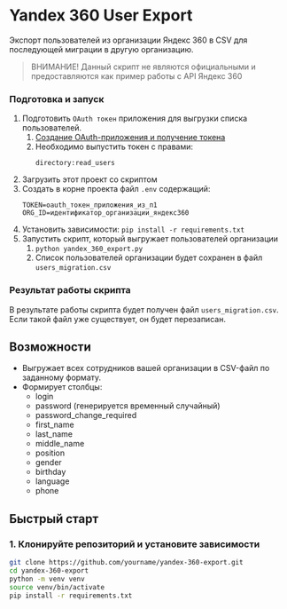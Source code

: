 # Yandex 360 User Export

Экспорт пользователей из организации Яндекс 360 в CSV для последующей миграции в другую организацию.

> ВНИМАНИЕ! Данный скрипт не являются официальными и предоставляются как пример работы с API Яндекс 360 

### Подготовка и запуск

1.	Подготовить `OAuth токен` приложения для выгрузки списка пользователей.
    1. [Создание OAuth-приложения и получение токена](https://yandex.ru/dev/api360/doc/ru/access)
    2.	Необходимо выпустить токен с правами:
        ```
        directory:read_users
        ```
2.	Загрузить этот проект со скриптом
3.	Создать в корне проекта файл `.env` содержащий:
    ```
    TOKEN=oauth_токен_приложения_из_п1
    ORG_ID=идентификатор_организации_яндекс360
    ```
4.	Установить зависимости: `pip install -r requirements.txt`
5.	Запустить скрипт, который выгружает пользователей организации
    1.	`python yandex_360_export.py`
    2.	Список пользователей организации будет сохранен в файл `users_migration.csv`

### Результат работы скрипта

В результате работы скрипта будет получен файл `users_migration.csv`. Если такой файл уже существует, он будет перезаписан.


## Возможности

- Выгружает всех сотрудников вашей организации в CSV-файл по заданному формату.
- Формирует столбцы:
  - login
  - password (генерируется временный случайный)
  - password_change_required
  - first_name
  - last_name
  - middle_name
  - position
  - gender
  - birthday
  - language
  - phone

## Быстрый старт

### 1. Клонируйте репозиторий и установите зависимости

```bash
git clone https://github.com/yourname/yandex-360-export.git
cd yandex-360-export
python -m venv venv
source venv/bin/activate
pip install -r requirements.txt